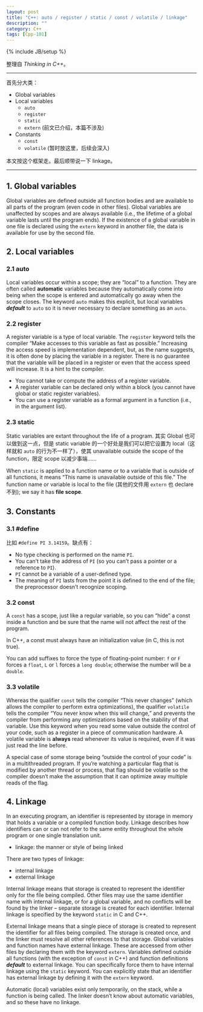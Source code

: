 ```yaml
---
layout: post
title: "C++: auto / register / static / const / volatile / linkage"
description: ""
category: C++
tags: [Cpp-101]
---
```

{% include JB/setup %}

整理自 _Thinking in C++_。

-----

首先分大类：

* Global variables
* Local variables
	* `auto`
	* `register`
	* `static`
	* `extern` (前文已介绍，本篇不涉及)
* Constants
	* `const`
	* `volatile` (暂时放这里，后续会深入)
	
本文按这个框架走。最后顺带说一下 linkage。

-----

## 1. Global variables

Global variables are defined outside all function bodies and are available to all parts of the program (even code in other files). Global variables are unaffected by scopes and are always available (i.e., the lifetime of a global variable lasts until the program ends). If the existence of a global variable in one file is declared using the `extern` keyword in another file, the data is available for use by the second file.

## 2. Local variables

### 2.1 auto

Local variables occur within a scope; they are “local” to a function. They are often called **automatic** variables because they automatically come into being when the scope is entered and automatically go away when the scope closes. The keyword `auto` makes this explicit, but local variables _**default**_ to `auto` so it is never necessary to declare something as an `auto`.

### 2.2 register

A register variable is a type of local variable. The `register` keyword tells the compiler “Make accesses to this variable as fast as possible.” Increasing the access speed is implementation dependent, but, as the name suggests, it is often done by placing the variable in a register. There is no guarantee that the variable will be placed in a register or even that the access speed will increase. It is a hint to the compiler.

* You cannot take or compute the address of a register variable. 
* A register variable can be declared only within a block (you cannot have global or static register variables). 
* You can use a register variable as a formal argument in a function (i.e., in the argument list).

### 2.3 static

Static variables are extant throughout the life of a program. 其实 Global 也可以做到这一点，但是 static variable 的一个好处是我们可以把它设置为 local（这样就和 `auto` 的行为不一样了），使其 unavailable outside the scope of the function，限定 scope 以减少事端……

When `static` is applied to a function name or to a variable that is outside of all functions, it means “This name is unavailable outside of this file.” The function name or variable is local to the file (其他的文件用 `extern` 也 declare 不到); we say it has **file scope**.

## 3. Constants

### 3.1 #define

比如 `#define PI 3.14159`。缺点有：

* No type checking is performed on the name `PI`. 
* You can’t take the address of `PI` (so you can’t pass a pointer or a reference to `PI`). 
* `PI` cannot be a variable of a user-defined type. 
* The meaning of `PI` lasts from the point it is defined to the end of the file; the preprocessor doesn’t recognize scoping.

### 3.2 const

A `const` has a scope, just like a regular variable, so you can “hide” a const inside a function and be sure that the name will not affect the rest of the program.

In C++, a const must always have an initialization value (in C, this is not true).

You can add suffixes to force the type of floating-point number: `f` or `F` forces a `float`, `L` or `l` forces a `long double`; otherwise the number will be a `double`.

### 3.3 volatile

Whereas the qualifier `const` tells the compiler “This never changes” (which allows the compiler to perform extra optimizations), the qualifier `volatile` tells the compiler “You never know when this will change,” and prevents the compiler from performing any optimizations based on the stability of that variable. Use this keyword when you read some value outside the control of your code, such as a register in a piece of communication hardware. A volatile variable is **always** read whenever its value is required, even if it was just read the line before. 

A special case of some storage being “outside the control of your code” is in a multithreaded program. If you’re watching a particular flag that is modified by another thread or process, that flag should be volatile so the compiler doesn’t make the assumption that it can optimize away multiple reads of the flag.

## 4. Linkage

In an executing program, an identifier is represented by storage in memory that holds a variable or a compiled function body. Linkage describes how identifiers can or can not refer to the same entity throughout the whole program or one single translation unit.

* linkage: the manner or style of being linked

There are two types of linkage: 

* internal linkage
* external linkage

Internal linkage means that storage is created to represent the identifier only for the file being compiled. Other files may use the same identifier name with internal linkage, or for a global variable, and no conflicts will be found by the linker – separate storage is created for each identifier. Internal linkage is specified by the keyword `static` in C and C++.

External linkage means that a single piece of storage is created to represent the identifier for all files being compiled. The storage is created once, and the linker must resolve all other references to that storage. Global variables and function names have external linkage. These are accessed from other files by declaring them with the keyword `extern`. Variables defined outside all functions (with the exception of `const` in C++) and function definitions _**default**_ to external linkage. You can specifically force them to have internal linkage using the `static` keyword. You can explicitly state that an identifier has external linkage by defining it with the `extern` keyword. 

Automatic (local) variables exist only temporarily, on the stack, while a function is being called. The linker doesn’t know about automatic variables, and so these have no linkage.